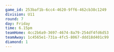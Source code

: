 ```yaml
---
game_id: 253baf1b-6cc4-4620-9ff6-462cb38c1249
division: U11
round: 7
day: Friday
time: 6.15pm
teamHome: 4cc2b6a9-3697-4674-8a79-254df4fd6d53
teamAway: 1c4565e1-731a-4fc5-8067-ddd18d401c99
diamond: 1
---
```


